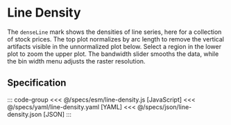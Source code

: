 <script setup>
  import { reset } from '@uwdata/vgplot';
  reset();
</script>

# Line Density

The `denseLine` mark shows the densities of line series, here for a collection of stock prices.
The top plot normalizes by arc length to remove the vertical artifacts visible in the unnormalized plot below.
Select a region in the lower plot to zoom the upper plot.
The bandwidth slider smooths the data, while the bin width menu adjusts the raster resolution.

<Example spec="/specs/yaml/line-density.yaml" />

## Specification

::: code-group
<<< @/specs/esm/line-density.js [JavaScript]
<<< @/specs/yaml/line-density.yaml [YAML]
<<< @/specs/json/line-density.json [JSON]
:::
